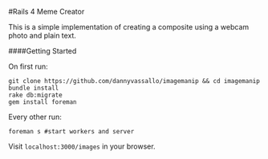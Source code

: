 #Rails 4 Meme Creator

This is a simple implementation of creating a composite using a webcam photo and plain text.

####Getting Started

On first run:

```shell
git clone https://github.com/dannyvassallo/imagemanip && cd imagemanip
bundle install
rake db:migrate
gem install foreman
```

Every other run:

```shell
foreman s #start workers and server
```

Visit `localhost:3000/images` in your browser.
